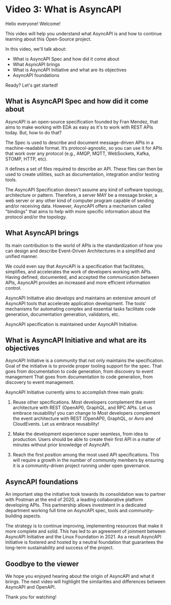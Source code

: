 # Video 3: What is AsyncAPI
 
Hello everyone! Welcome!
		
This video will help you understand what AsyncAPI is and how to continue learning about this Open-Source project. 

In this video, we'll talk about:

 - What is AsyncAPI Spec and how did it come about
 - What AsyncAPI brings
 - What is AsyncAPI Initiative and what are its objectives
 - AsyncAPI foundations 

 Ready? Let's get started!

## What is AsyncAPI Spec and how did it come about

AsyncAPI is an open-source specification founded by Fran Mendez, that aims to make working with EDA as easy as it's to work with REST APIs today. But, how to do that?

The Spec is used to describe and document message-driven APIs in a machine-readable format. It’s protocol-agnostic, so you can use it for APIs that work over any protocol (e.g., AMQP, MQTT, WebSockets, Kafka, STOMP, HTTP, etc).

It defines a set of files required to describe an API. These files can then be used to create utilities, such as documentation, integration and/or testing tools.

The AsyncAPI Specification doesn't assume any kind of software topology, architecture or pattern. Therefore, a server MAY be a message broker, a web server or any other kind of computer program capable of sending and/or receiving data. However, AsyncAPI offers a mechanism called "bindings" that aims to help with more specific information about the protocol and/or the topology.

## What AsyncAPI brings

Its main contribution to the world of APIs is the standardization of how you can design and describe Event-Driven Architectures in a simplified and unified manner.

We could even say that AsyncAPI is a specification that facilitates, simplifies, and accelerates the work of developers working with APIs. Having defined, documented, and accepted the communication between APIs, AsyncAPI provides an increased and more efficient information control.

AsyncAPI Initiative also develops and maintains an extensive amount of AsyncAPI tools that accelerate application development. The tools' mechanisms for automating complex and essential tasks facilitate code generation, documentation generation, validators, etc. 

AsyncAPI specification is maintained under AsyncAPI Initiative.

## What is AsyncAPI Initiative and what are its objectives

AsyncAPI Initiative is a community that not only maintains the specification. Goal of the initiative is to provide proper tooling support for the spec. That goes from documentation to code generation, from discovery to event management That goes from documentation to code generation, from discovery to event management.

AsyncAPI Initiative currently aims to accomplish three main goals:

1. Reuse other specifications. Most developers complement the event architecture with REST (OpenAPI), GraphQL, and RPC APIs. Let us embrace reusability! you can change to Most developers complement the event architecture with REST (OpenAPI), GraphQL, or Avro and CloudEvents. Let us embrace reusability!

2. Make the development experience super seamless, from idea to production. Users should be able to create their first API in a matter of minutes without prior knowledge of AsyncAPI.

3. Reach the first position among the most used API specifications. This will require a growth in the number of community members by ensuring it is a community-driven project running under open governance.

## AsyncAPI foundations

An important step the initiative took towards its consolidation was to partner with Postman at the end of 2020, a leading collaborative platform developing APIs. This partnership allows investment in a dedicated department working full time on AsyncAPI spec, tools and community-building aspects.

The strategy is to continue improving, implementing resources that make it more complete and solid. This has led to an agreement of joinment between AsyncAPI Initiative and the Linux Foundation in 2021. As a result AsyncAPI Initiative is fostered and hosted by a neutral foundation that guarantees the long-term sustainability and success of the project. 

## Goodbye to the viewer

We hope you enjoyed hearing about the origin of AsyncAPI and what it brings. The next video will highlight the similarities and differences between AsyncAPI and OpenAPI.

Thank you for watching!
